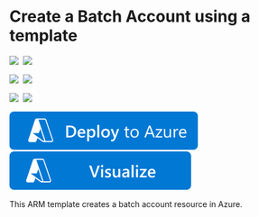 # Create a Batch Account using a template

<IMG SRC="https://azurequickstartsservice.blob.core.windows.net/badges/101-batchaccount-with-storage/PublicLastTestDate.svg" />&nbsp;
<IMG SRC="https://azurequickstartsservice.blob.core.windows.net/badges/101-batchaccount-with-storage/PublicDeployment.svg" />&nbsp;

<IMG SRC="https://azurequickstartsservice.blob.core.windows.net/badges/101-batchaccount-with-storage/FairfaxLastTestDate.svg" />&nbsp;
<IMG SRC="https://azurequickstartsservice.blob.core.windows.net/badges/101-batchaccount-with-storage/FairfaxDeployment.svg" />&nbsp;

<IMG SRC="https://azurequickstartsservice.blob.core.windows.net/badges/101-batchaccount-with-storage/BestPracticeResult.svg" />&nbsp;
<IMG SRC="https://azurequickstartsservice.blob.core.windows.net/badges/101-batchaccount-with-storage/CredScanResult.svg" />&nbsp;

<a href="https://portal.azure.com/#create/Microsoft.Template/uri/https%3A%2F%2Fraw.githubusercontent.com%2Fazure%2Fazure-quickstart-templates%2Fmaster%2F101-batchaccount-with-storage%2Fazuredeploy.json" target="_blank">
    <img src="https://raw.githubusercontent.com/Azure/azure-quickstart-templates/master/1-CONTRIBUTION-GUIDE/images/deploytoazure.svg"/>
</a>
<a href="http://armviz.io/#/?load=https%3A%2F%2Fraw.githubusercontent.com%2FAzure%2Fazure-quickstart-templates%2Fmaster%2F101-batchaccount-with-storage%2Fazuredeploy.json" target="_blank">
    <img src="https://raw.githubusercontent.com/Azure/azure-quickstart-templates/master/1-CONTRIBUTION-GUIDE/images/visualizebutton.svg"/>
</a>

This ARM template creates a batch account resource in Azure.

